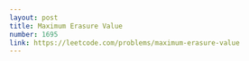 ```yaml
---
layout: post
title: Maximum Erasure Value
number: 1695
link: https://leetcode.com/problems/maximum-erasure-value
---
```

